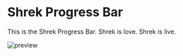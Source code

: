 # Shrek Progress Bar

This is the Shrek Progress Bar. Shrek is love. Shrek is live.

![preview](https://user-images.githubusercontent.com/32957833/134819835-d7048301-3f4c-41d8-9690-e21ead3fb1f5.png)
